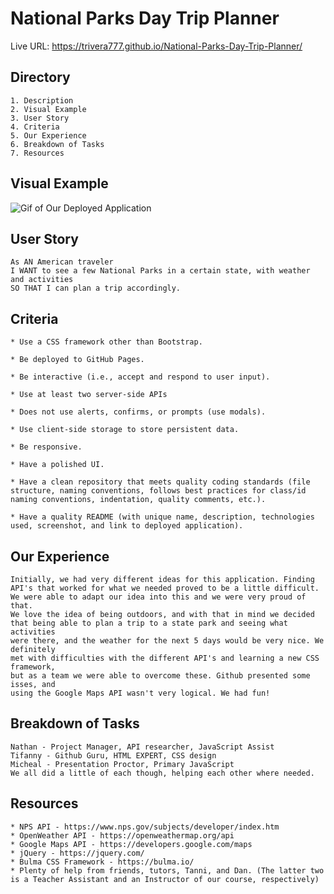 # National Parks Day Trip Planner

Live URL: https://trivera777.github.io/National-Parks-Day-Trip-Planner/

## Directory

```
1. Description
2. Visual Example
3. User Story
4. Criteria
5. Our Experience 
6. Breakdown of Tasks
7. Resources
```

## Visual Example

![Gif of Our Deployed Application](https://raw.githubusercontent.com/trivera777/National-Parks-Day-Trip-Planner/main/assets/app-preview.gif)

## User Story

```
As AN American traveler
I WANT to see a few National Parks in a certain state, with weather and activities
SO THAT I can plan a trip accordingly. 
```

## Criteria

```
* Use a CSS framework other than Bootstrap.

* Be deployed to GitHub Pages.

* Be interactive (i.e., accept and respond to user input).

* Use at least two server-side APIs

* Does not use alerts, confirms, or prompts (use modals).

* Use client-side storage to store persistent data.

* Be responsive.

* Have a polished UI.

* Have a clean repository that meets quality coding standards (file structure, naming conventions, follows best practices for class/id naming conventions, indentation, quality comments, etc.).

* Have a quality README (with unique name, description, technologies used, screenshot, and link to deployed application).
```

## Our Experience

```
Initially, we had very different ideas for this application. Finding
API's that worked for what we needed proved to be a little difficult.
We were able to adapt our idea into this and we were very proud of that. 
We love the idea of being outdoors, and with that in mind we decided
that being able to plan a trip to a state park and seeing what activities 
were there, and the weather for the next 5 days would be very nice. We definitely
met with difficulties with the different API's and learning a new CSS framework,
but as a team we were able to overcome these. Github presented some isses, and
using the Google Maps API wasn't very logical. We had fun!
```

## Breakdown of Tasks

```
Nathan - Project Manager, API researcher, JavaScript Assist
Tifanny - Github Guru, HTML EXPERT, CSS design
Micheal - Presentation Proctor, Primary JavaScript
We all did a little of each though, helping each other where needed. 
```

## Resources

```
* NPS API - https://www.nps.gov/subjects/developer/index.htm
* OpenWeather API - https://openweathermap.org/api
* Google Maps API - https://developers.google.com/maps
* jQuery - https://jquery.com/
* Bulma CSS Framework - https://bulma.io/
* Plenty of help from friends, tutors, Tanni, and Dan. (The latter two is a Teacher Assistant and an Instructor of our course, respectively)
```



